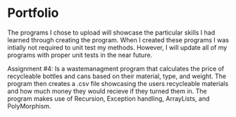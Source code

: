 # Portfolio
The programs I chose to upload will showcase the particular skills I had learned through creating the program.
When I created these programs I was intially not required to unit test my methods. However, I will update all of my programs with proper unit tests in the near future.

Assignment #4: Is a wastemanagment program that calculates the price of recycleable bottles and cans based on their material, type, and weight. The program then creates a .csv file showcasing the users recycleable materials and how much money they would recieve if they turned them in. The program makes use of Recursion, Exception handling, ArrayLists, and PolyMorphism.
